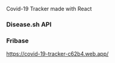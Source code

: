 Covid-19 Tracker made with React
### Disease.sh API
### Fribase
https://covid-19-tracker-c62b4.web.app/
